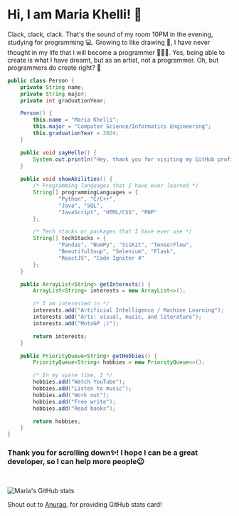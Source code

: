 
# Hi, I am Maria Khelli! 👋

Clack, clack, clack. That's the sound of my room 10PM in the evening, studying for programming 💻. Growing to like drawing 🎨, I have never thought in my life that I will become a programmer 👨🏽‍💻. Yes, being able to create is what I have dreamt, but as an artist, not a programmer. Oh, but programmers do create right? 🤘

```java
public class Person {
    private String name;
    private String major;
    private int graduationYear;

    Person() {
        this.name = "Maria Khelli";
        this.major = "Computer Science/Informatics Engineering";
        this.graduationYear = 2024;
    }

    public void sayHello() {
        System.out.println("Hey, thank you for visiting my GitHub profile! I hope you find something in my work :)");
    }
    
    public void showAbilities() {
        /* Programming languages that I have ever learned */
        String[] programmingLanguages = {
                "Python", "C/C++",
                "Java", "SQL",
                "JavaScript", "HTML/CSS", "PHP"
        };

        /* Tech stacks or packages that I have ever use */
        String[] techStacks = {
                "Pandas", "NumPy", "SciKit", "TensorFlow",
                "BeautifulSoup", "Selenium", "Flask",
                "ReactJS", "Code Igniter 4"
        };
    }

    public ArrayList<String> getInterests() {
        ArrayList<String> interests = new ArrayList<>();

        /* I am interested in */
        interests.add("Artificial Intelligence / Machine Learning");
        interests.add("Arts: visual, music, and literature");
        interests.add("MotoGP ;)");

        return interests;
    }

    public PriorityQueue<String> getHobbies() {
        PriorityQueue<String> hobbies = new PriorityQueue<>();

        /* In my spare time, I */
        hobbies.add("Watch YouTube");
        hobbies.add("Listen to music");
        hobbies.add("Work out");
        hobbies.add("Free write");
        hobbies.add("Read books");

        return hobbies;
    }
}
```
### Thank you for scrolling down✨! I hope I can be a great developer, so I can help more people😉

<br>

![Maria's GitHub stats](https://github-readme-stats.vercel.app/api?username=khelli07&hide=issues,prs&count_private=true&show_icons=true&theme=swift)

Shout out to [Anurag](https://github.com/anuraghazra/github-readme-stats), for providing GitHub stats card!
